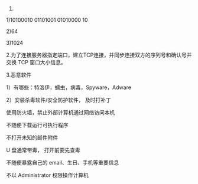 1.

1)10100010 01101001 01010000 10

2)64

3)1024


2.为了连接服务器指定端口，建立TCP连接，并同步连接双方的序列号和确认号并交换 TCP 窗口大小信息。


3.恶意软件

1）有哪些：特洛伊，蠕虫，病毒，Spyware，Adware

2）安装杀毒软件/安全防护软件， 及时打补丁

使用防火墙，禁止外部计算机通过网络访问本机

不随便下载运行可执行程序 

不打开未知的邮件附件 

U 盘通常带毒， 打开前要先查毒 

不随便暴露自己的 email、生日、手机等重要信息 

不以 Administrator 权限操作计算机
